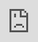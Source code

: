 <style> .resp-container { position: relative; overflow: hidden; padding-top: 56.25%; } .testiframe { position: absolute; top: 0; left: 0; width: 100%; height: 100%; border: 0; } </style>
<iframe class="testiframe" src="https://github.com/ale-tom/Bayes/blob/gh-pages/Bayes1_slides.html"> 
  <iframe class="testiframe" src="https://github.com/ale-tom/Bayes/blob/gh-pages/Bayes2_slides.html"> 
Fallback text here for unsupporting browsers, of which there are scant few.
</iframe>
